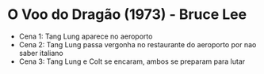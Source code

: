 # O Voo do Dragão (1973) - Bruce Lee
- Cena 1: Tang Lung aparece no aeroporto
- Cena 2: Tang Lung passa vergonha no restaurante do aeroporto por nao saber italiano
- Cena 3: Tang Lung e Colt se encaram, ambos se preparam para lutar
